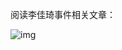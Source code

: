 阅读李佳琦事件相关文章：


![img](https://chinadigitaltimes.net/chinese/files/2023/09/image-1694824445479.png)

